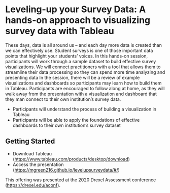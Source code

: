 # Leveling-up your Survey Data: A hands-on approach to visualizing survey data with Tableau

These days, data is all around us – and each day more data is created than we can effectively use. Student surveys is one of those important data points that highlight your students’ voices. In this hands-on session, participants will work through a sample dataset to build effective survey visualizations. We will connect practitioners with a tool that allows them to streamline their data processing so they can spend more time analyzing and presenting data In the session, there will be a review of example visualizations and dashboards so participants may learn how to build them in Tableau. Participants are encouraged to follow along at home, as they will walk away from the presentation with a visualization and dashboard that they man connect to their own institution’s survey data. 

- Participants will understand the process of building a visualization in Tableau
- Participants will be able to apply the foundations of effective dashboards to their own institution’s survey dataset

## Getting Started

- Download Tableau (https://www.tableau.com/products/desktop/download)
- Access the presentation (https://mgreen216.github.io/levelupsurveydata/#/)

This offering was presented at the 2020 Drexel Assessment conference (https://drexel.edu/aconf). 
